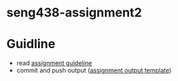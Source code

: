 # seng438-assignment2

# Guidline

- read [assignment guideline](./Assignment2.md)
- commit and push output ([assignment output template](./Assignment2-ReportTemplate.md))
